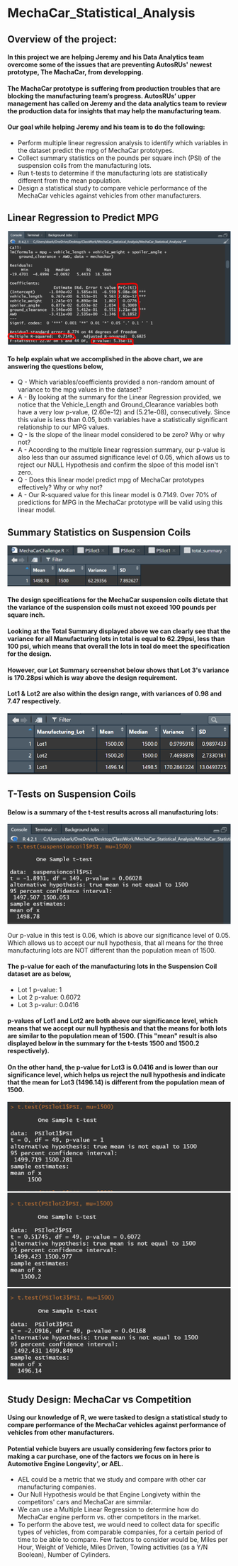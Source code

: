 # MechaCar_Statistical_Analysis

## Overview of the project:

#### In this project we are helping Jeremy and his Data Analytics team overcome some of the issues that are preventing AutosRUs' newest prototype, The MachaCar, from developping.
#### The MachaCar prototype is suffering from production troubles that are blocking the manufacturing team’s progress. AutosRUs’ upper management has called on Jeremy and the data analytics team to review the production data for insights that may help the manufacturing team.

#### Our goal while helping Jeremy and his team is to do the following:
* Perform multiple linear regression analysis to identify which variables in the dataset predict the mpg of MechaCar prototypes.
* Collect summary statistics on the pounds per square inch (PSI) of the suspension coils from the manufacturing lots.
* Run t-tests to determine if the manufacturing lots are statistically different from the mean population.
* Design a statistical study to compare vehicle performance of the MechaCar vehicles against vehicles from other manufacturers.

## Linear Regression to Predict MPG

![](Images/del1.png)

#### To help explain what we accomplished in the above chart, we are answering the questions below,
* Q - Which variables/coefficients provided a non-random amount of variance to the mpg values in the dataset?
* A - By looking at the summary for the Linear Regression provided, we notice that the Vehicle_Length and Ground_Clearance variables both have a very low p-value, (2.60e-12) and (5.21e-08), consecutively. Since this value is less than 0.05, both variables have a statistically significant relationship to our MPG values.
* Q - Is the slope of the linear model considered to be zero? Why or why not?
* A - Acoording to the multiple linear regression summary, our p-value is also less than our assumed significance level of 0.05, which allows us to reject our NULL Hypothesis and confirm the slpoe of this model isn't zero.
* Q - Does this linear model predict mpg of MechaCar prototypes effectively? Why or why not?
* A - Our R-squared value for this linear model is 0.7149. Over 70% of predictions for MPG in the MechaCar prototype will be valid using this linear model.


## Summary Statistics on Suspension Coils

![](Images/totalsummary.png)

#### The design specifications for the MechaCar suspension coils dictate that the variance of the suspension coils must not exceed 100 pounds per square inch. 
#### Looking at the Total Summary displayed above we can clearly see that the variance for all Manufacturing lots in total is equal to 62.29psi, less than 100 psi, which means that overall the lots in toal do meet the specification for the design.

#### However, our Lot Summary screenshot below shows that Lot 3's variance is 170.28psi which is way above the design requirement.
#### Lot1 & Lot2 are also within the design range, with variances of 0.98 and 7.47 respectively.

![](Images/lotsummary.png)


## T-Tests on Suspension Coils

#### Below is a summary of the t-test results across all manufacturing lots:

![](Images/ttestall.png)

Our p-value in this test is 0.06, which is above our significance level of 0.05. Which allows us to accept our null hypothesis, that all means for the three manufacturing lots are NOT different than the population mean of 1500.

#### The p-value for each of the manufacturing lots in the Suspension Coil dataset are as below,

* Lot 1 p-value: 1
* Lot 2 p-value: 0.6072
* Lot 3 p-valur: 0.0416

#### p-values of Lot1 and Lot2 are both above our significance level, which means that we accept our null hypthesis and that the means for both lots are similar to the population mean of 1500. (This "mean" result is also displayed below in the summary for the t-tests 1500 and 1500.2 respectively).
#### On the other hand, the p-value for Lot3 is 0.0416 and is lower than our significance level, which helps us reject the null hypothesis and indicate that the mean for Lot3 (1496.14) is different from the population mean of 1500.

![](Images/ttestlot1.png)
![](Images/ttestlot2.png)
![](Images/ttestlot3.png)

## Study Design: MechaCar vs Competition

#### Using our knowledge of R, we were tasked to design a statistical study to compare performance of the MechaCar vehicles against performance of vehicles from other manufacturers.
#### Potential vehicle buyers are usually considering few factors prior to making a car purchase, one of the factors we focus on in here is Automotive Engine Longevity', or AEL.
* AEL could be a metric that we study and compare with other car manufacturing companies.
* Our Null Hypothesis would be that Engine Longivety within the competitors' cars and MechaCar are simmilar.
* We can use a Multiple Linear Regression to determine how do MechaCar engine perform vs. other competitors in the market.
* To perform the above test, we would need to collect data for specific types of vehicles, from comparable companies, for a certain period of time to be able to compare. Few factors to consider would be, Miles per Hour, Weight of Vehicle, Miles Driven, Towing activities (as a Y/N Boolean), Number of Cylinders. 

